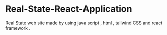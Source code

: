 # Real-State-React-Application
Real State web site made by using java script , html , tailwind CSS and react framework .
